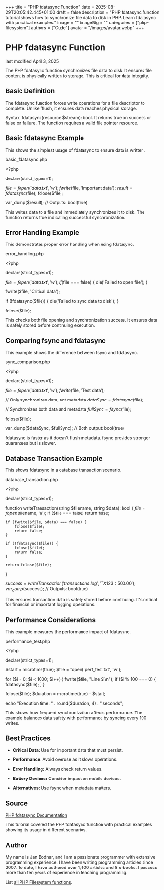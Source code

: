 +++
title = "PHP fdatasync Function"
date = 2025-08-29T20:05:42.445+01:00
draft = false
description = "PHP fdatasync function tutorial shows how to synchronize file data to disk in PHP. Learn fdatasync with practical examples."
image = ""
imageBig = ""
categories = ["php-filesystem"]
authors = ["Cude"]
avatar = "/images/avatar.webp"
+++

# PHP fdatasync Function

last modified April 3, 2025

The PHP fdatasync function synchronizes file data to disk. It ensures
file content is physically written to storage. This is critical for data integrity.

## Basic Definition

The fdatasync function forces write operations for a file descriptor
to complete. Unlike fflush, it ensures data reaches physical storage.

Syntax: fdatasync(resource $stream): bool. It returns true on success
or false on failure. The function requires a valid file pointer resource.

## Basic fdatasync Example

This shows the simplest usage of fdatasync to ensure data is written.

basic_fdatasync.php
  

&lt;?php

declare(strict_types=1);

$file = fopen('data.txt', 'w');
fwrite($file, 'Important data');
$result = fdatasync($file);
fclose($file);

var_dump($result); // Outputs: bool(true)

This writes data to a file and immediately synchronizes it to disk. The function
returns true indicating successful synchronization.

## Error Handling Example

This demonstrates proper error handling when using fdatasync.

error_handling.php
  

&lt;?php

declare(strict_types=1);

$file = fopen('data.txt', 'w');
if ($file === false) {
    die('Failed to open file');
}

fwrite($file, 'Critical data');

if (!fdatasync($file)) {
    die('Failed to sync data to disk');
}

fclose($file);

This checks both file opening and synchronization success. It ensures data is
safely stored before continuing execution.

## Comparing fsync and fdatasync

This example shows the difference between fsync and fdatasync.

sync_comparison.php
  

&lt;?php

declare(strict_types=1);

$file = fopen('data.txt', 'w');
fwrite($file, 'Test data');

// Only synchronizes data, not metadata
$dataSync = fdatasync($file);

// Synchronizes both data and metadata
$fullSync = fsync($file);

fclose($file);

var_dump($dataSync, $fullSync); // Both output: bool(true)

fdatasync is faster as it doesn't flush metadata. fsync
provides stronger guarantees but is slower.

## Database Transaction Example

This shows fdatasync in a database transaction scenario.

database_transaction.php
  

&lt;?php

declare(strict_types=1);

function writeTransaction(string $filename, string $data): bool {
    $file = fopen($filename, 'a');
    if ($file === false) return false;
    
    if (fwrite($file, $data) === false) {
        fclose($file);
        return false;
    }
    
    if (!fdatasync($file)) {
        fclose($file);
        return false;
    }
    
    return fclose($file);
}

$success = writeTransaction('transactions.log', 'TX123:500.00');
var_dump($success); // Outputs: bool(true)

This ensures transaction data is safely stored before continuing. It's critical
for financial or important logging operations.

## Performance Considerations

This example measures the performance impact of fdatasync.

performance_test.php
  

&lt;?php

declare(strict_types=1);

$start = microtime(true);
$file = fopen('perf_test.txt', 'w');

for ($i = 0; $i &lt; 1000; $i++) {
    fwrite($file, "Line $i\n");
    if ($i % 100 === 0) {
        fdatasync($file);
    }
}

fclose($file);
$duration = microtime(true) - $start;

echo "Execution time: " . round($duration, 4) . " seconds";

This shows how frequent synchronization affects performance. The example balances
data safety with performance by syncing every 100 writes.

## Best Practices

- **Critical Data:** Use for important data that must persist.

- **Performance:** Avoid overuse as it slows operations.

- **Error Handling:** Always check return values.

- **Battery Devices:** Consider impact on mobile devices.

- **Alternatives:** Use fsync when metadata matters.

## Source

[PHP fdatasync Documentation](https://www.php.net/manual/en/function.fdatasync.php)

This tutorial covered the PHP fdatasync function with practical
examples showing its usage in different scenarios.

## Author

My name is Jan Bodnar, and I am a passionate programmer with extensive
programming experience. I have been writing programming articles since 2007.
To date, I have authored over 1,400 articles and 8 e-books. I possess more
than ten years of experience in teaching programming.

List [all PHP Filesystem functions](/php/#php-fs).